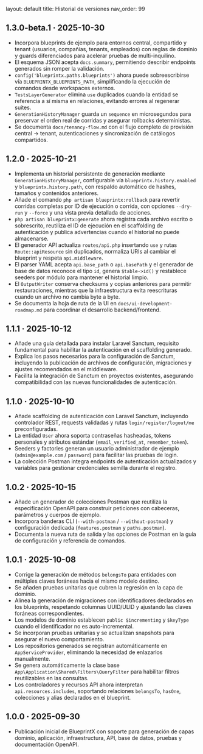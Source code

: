 layout: default
title: Historial de versiones
nav_order: 99

## 1.3.0-beta.1 · 2025-10-30

- Incorpora blueprints de ejemplo para entornos central, compartido y tenant (usuarios, compañías, tenants, empleados) con reglas de dominio y guards diferenciados para acelerar pruebas de multi-inquilino.
- El esquema JSON acepta `docs.summary`, permitiendo describir endpoints generados sin romper la validación.
- `config('blueprintx.paths.blueprints')` ahora puede sobreescribirse vía `BLUEPRINTX_BLUEPRINTS_PATH`, simplificando la ejecución de comandos desde workspaces externos.
- `TestsLayerGenerator` elimina `use` duplicados cuando la entidad se referencia a sí misma en relaciones, evitando errores al regenerar suites.
- `GenerationHistoryManager` guarda un `sequence` en microsegundos para preservar el orden real de corridas y asegurar rollbacks deterministas.
- Se documenta `docs/tenancy-flow.md` con el flujo completo de provisión central → tenant, autenticaciones y sincronización de catálogos compartidos.

## 1.2.0 · 2025-10-21

- Implementa un historial persistente de generación mediante `GenerationHistoryManager`, configurable vía `blueprintx.history.enabled` y `blueprintx.history.path`, con respaldo automático de hashes, tamaños y contenidos anteriores.
- Añade el comando `php artisan blueprintx:rollback` para revertir corridas completas por ID de ejecución o corrida, con opciones `--dry-run` y `--force` y una vista previa detallada de acciones.
- `php artisan blueprintx:generate` ahora registra cada archivo escrito o sobrescrito, reutiliza el ID de ejecución en el scaffolding de autenticación y publica advertencias cuando el historial no puede almacenarse.
- El generador API actualiza `routes/api.php` insertando `use` y rutas `Route::apiResource` sin duplicados, normaliza URIs al cambiar el blueprint y respeta `api.middleware`.
- El parser YAML acepta `api.base_path` o `api.basePath` y el generador de base de datos reconoce el tipo `id`, genera `$table->id()` y restablece seeders por módulo para mantener el historial limpio.
- El `OutputWriter` conserva checksums y copias anteriores para permitir restauraciones, mientras que la infraestructura evita reescrituras cuando un archivo no cambia byte a byte.
- Se documenta la hoja de ruta de la UI en `docs/ui-development-roadmap.md` para coordinar el desarrollo backend/frontend.

## 1.1.1 · 2025-10-12

- Añade una guía detallada para instalar Laravel Sanctum, requisito fundamental para habilitar la autenticación en el scaffolding generado.
- Explica los pasos necesarios para la configuración de Sanctum, incluyendo la publicación de archivos de configuración, migraciones y ajustes recomendados en el middleware.
- Facilita la integración de Sanctum en proyectos existentes, asegurando compatibilidad con las nuevas funcionalidades de autenticación.

## 1.1.0 · 2025-10-10

- Añade scaffolding de autenticación con Laravel Sanctum, incluyendo controlador REST, requests validadas y rutas `login/register/logout/me` preconfiguradas.
- La entidad `User` ahora soporta contraseñas hasheadas, tokens personales y atributos estándar (`email_verified_at`, `remember_token`).
- Seeders y factories generan un usuario administrador de ejemplo (`admin@example.com` / `password`) para facilitar las pruebas de login.
- La colección Postman integra endpoints de autenticación actualizados y variables para gestionar credenciales semilla durante el registro.

## 1.0.2 · 2025-10-15

- Añade un generador de colecciones Postman que reutiliza la especificación OpenAPI para construir peticiones con cabeceras, parámetros y cuerpos de ejemplo.
- Incorpora banderas CLI (`--with-postman` / `--without-postman`) y configuración dedicada (`features.postman` y `paths.postman`).
- Documenta la nueva ruta de salida y las opciones de Postman en la guía de configuración y referencia de comandos.

## 1.0.1 · 2025-10-08

- Corrige la generación de métodos `belongsTo` para entidades con múltiples claves foráneas hacia el mismo modelo destino.
- Se añaden pruebas unitarias que cubren la regresión en la capa de dominio.
- Alinea la generación de migraciones con identificadores declarados en los blueprints, respetando columnas UUID/ULID y ajustando las claves foráneas correspondientes.
- Los modelos de dominio establecen `public $incrementing` y `$keyType` cuando el identificador no es auto-incremental.
- Se incorporan pruebas unitarias y se actualizan snapshots para asegurar el nuevo comportamiento.
- Los repositorios generados se registran automáticamente en `AppServiceProvider`, eliminando la necesidad de enlazarlos manualmente.
- Se genera automáticamente la clase base `App\Application\Shared\Filters\QueryFilter` para habilitar filtros reutilizables en las consultas.
- Los controladores y recursos API ahora interpretan `api.resources.includes`, soportando relaciones `belongsTo`, `hasOne`, colecciones y alias declarados en el blueprint.

## 1.0.0 · 2025-09-30

- Publicación inicial de BlueprintX con soporte para generación de capas dominio, aplicación, infraestructura, API, base de datos, pruebas y documentación OpenAPI.
